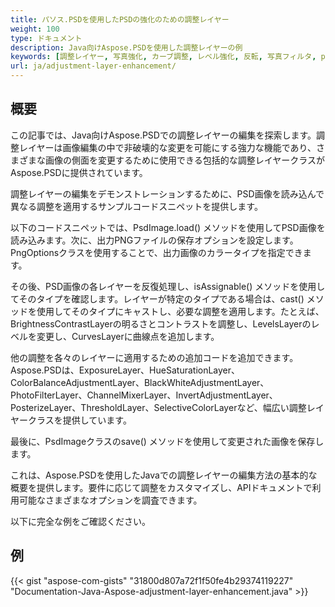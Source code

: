 ```yaml
---
title: パソス.PSDを使用したPSDの強化のための調整レイヤー
weight: 100
type: ドキュメント
description: Java向けAspose.PSDを使用した調整レイヤーの例
keywords: [調整レイヤー, 写真強化, カーブ調整, レベル強化, 反転, 写真フィルタ, psd api, java, コードサンプル]
url: ja/adjustment-layer-enhancement/
---
```


## **概要**

この記事では、Java向けAspose.PSDでの調整レイヤーの編集を探索します。調整レイヤーは画像編集の中で非破壊的な変更を可能にする強力な機能であり、さまざまな画像の側面を変更するために使用できる包括的な調整レイヤークラスがAspose.PSDに提供されています。

調整レイヤーの編集をデモンストレーションするために、PSD画像を読み込んで異なる調整を適用するサンプルコードスニペットを提供します。

以下のコードスニペットでは、PsdImage.load() メソッドを使用してPSD画像を読み込みます。次に、出力PNGファイルの保存オプションを設定します。PngOptionsクラスを使用することで、出力画像のカラータイプを指定できます。

その後、PSD画像の各レイヤーを反復処理し、isAssignable() メソッドを使用してそのタイプを確認します。レイヤーが特定のタイプである場合は、cast() メソッドを使用してそのタイプにキャストし、必要な調整を適用します。たとえば、BrightnessContrastLayerの明るさとコントラストを調整し、LevelsLayerのレベルを変更し、CurvesLayerに曲線点を追加します。

他の調整を各々のレイヤーに適用するための追加コードを追加できます。Aspose.PSDは、ExposureLayer、HueSaturationLayer、ColorBalanceAdjustmentLayer、BlackWhiteAdjustmentLayer、PhotoFilterLayer、ChannelMixerLayer、InvertAdjustmentLayer、PosterizeLayer、ThresholdLayer、SelectiveColorLayerなど、幅広い調整レイヤークラスを提供しています。

最後に、PsdImageクラスのsave() メソッドを使用して変更された画像を保存します。

これは、Aspose.PSDを使用したJavaでの調整レイヤーの編集方法の基本的な概要を提供します。要件に応じて調整をカスタマイズし、APIドキュメントで利用可能なさまざまなオプションを調査できます。

以下に完全な例をご確認ください。

## **例**
{{< gist "aspose-com-gists" "31800d807a72f1f50fe4b29374119227" "Documentation-Java-Aspose-adjustment-layer-enhancement.java" >}}
